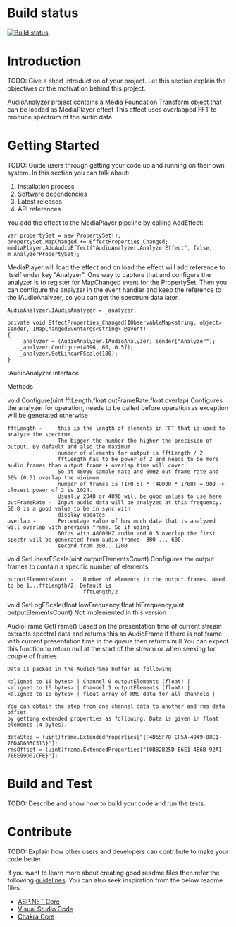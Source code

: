 # Build status
[![Build status](https://ci.appveyor.com/api/projects/status/p4a7jmpa9391bxu8?svg=true)](https://ci.appveyor.com/project/clarkezone/audiovisualizer) 

# Introduction
TODO: Give a short introduction of your project. Let this section explain the objectives or the motivation behind this project. 

AudioAnalyzer project contains a Media Foundation Transform object that can be loaded as MediaPlayer effect
This effect uses overlapped FFT to produce spectrum of the audio data


# Getting Started
TODO: Guide users through getting your code up and running on their own system. In this section you can talk about:
1.	Installation process
2.	Software dependencies
3.	Latest releases
4.	API references

You add the effect to the MediaPlayer pipeline by calling AddEffect:

	var propertySet = new PropertySet();
    propertySet.MapChanged += EffectProperties_Changed;
    mediaPlayer.AddAudioEffect("AudioAnalyzer.AnalyzerEffect", false, m_AnalyzerPropertySet);

MediaPlayer will load the effect and on load the effect will add reference to itself under key "Analyzer". 
One way to capture that and configure the analyzer is to register for MapChanged event for the
PropertySet. Then you can configure the analyzer in the event handler and keep the reference to the 
IAudioAnalyzer, so you can get the spectrum data later.

	AudioAnalyzer.IAudioAnalyzer = _analyzer;

    private void EffectProperties_Changed(IObservableMap<string, object> sender, IMapChangedEventArgs<string> @event)
    {
		_analyzer = (AudioAnalyzer.IAudioAnalyzer) sender["Analyzer"];
        _analyzer.Configure(4096, 60, 0.5f);
        _analyzer.SetLinearFScale(100);
    }

IAudioAnalyzer interface

Methods

void Configure(uint fftLength,float outFrameRate,float overlap)
	Configures the analyzer for operation, needs to be called before operation as exception will be generated otherwise

	fftLength -		this is the length of elements in FFT that is used to analyze the spectrum.
					The bigger the number the higher the precision of output. By default and also the maximum
					number of elements for output is fftLength / 2
					fftLength has to be power of 2 and needs to be more audio frames than output frame + overlap time will cover
					So at 48000 sample rate and 60Hz out frame rate and 50% (0.5) overlap the minimum
					number of frames is (1+0.5) * (48000 * 1/60) = 900 -> closest power of 2 is 1024.
					Usually 2048 or 4096 will be good values to use here
	outFrameRate -	Input audio data will be analyzed at this frequency. 60.0 is a good value to be in sync with 
					display updates
	overlap -		Percentage value of how much data that is analyzed will overlap with previous frame. So if using
					60fps with 48000HZ audio and 0.5 overlap the first spectr will be generated from audio frames -300 ... 600,
					second from 300...1200

void SetLinearFScale(uint outputElementsCount)
	Configures the output frames to contain a specific number of elements

	outputElementsCount -	Number of elements in the output frames. Need to be 1...fftLength/2. Default is
							fftLength/2

void SetLogFScale(float lowFrequency,float hiFrequency,uint outputElementsCount)
	Not implemented in this version

AudioFrame GetFrame()
	Based on the presentation time of current stream extracts spectral data and returns this as AudioFrame
	If there is not frame with current presentation time in the queue then returns null
	You can expect this function to return null at the start of the stream or when seeking for couple of frames

	Data is packed in the AudioFrame buffer as following

	<aligned to 16 bytes> | Channel 0 outputElements (float) |
	<aligned to 16 bytes> | Channel 1 outputElements (float) |
	<aligned to 16 bytes> | float array of RMS data for all channels |

	You can obtain the step from one channel data to another and rms data offset
	by getting extended properties as following. Data is given in float elements (4 bytes).

	dataStep = (uint)frame.ExtendedProperties["{F4D65F78-CF5A-4949-88C1-76DAD605C313}"];
    rmsOffset = (uint)frame.ExtendedProperties["{0B82B25D-E6E1-4B6B-92A1-7EEE99D02CFE}"];



# Build and Test
TODO: Describe and show how to build your code and run the tests. 

# Contribute
TODO: Explain how other users and developers can contribute to make your code better. 

If you want to learn more about creating good readme files then refer the following [guidelines](https://www.visualstudio.com/en-us/docs/git/create-a-readme). You can also seek inspiration from the below readme files:
- [ASP.NET Core](https://github.com/aspnet/Home)
- [Visual Studio Code](https://github.com/Microsoft/vscode)
- [Chakra Core](https://github.com/Microsoft/ChakraCore)
